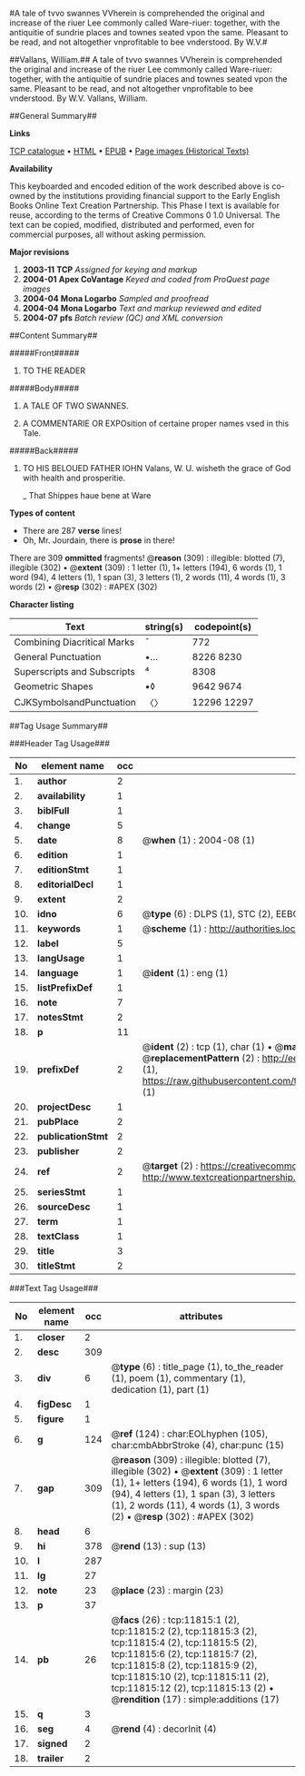 #A tale of tvvo swannes VVherein is comprehended the original and increase of the riuer Lee commonly called Ware-riuer: together, with the antiquitie of sundrie places and townes seated vpon the same. Pleasant to be read, and not altogether vnprofitable to bee vnderstood. By W.V.#

##Vallans, William.##
A tale of tvvo swannes VVherein is comprehended the original and increase of the riuer Lee commonly called Ware-riuer: together, with the antiquitie of sundrie places and townes seated vpon the same. Pleasant to be read, and not altogether vnprofitable to bee vnderstood. By W.V.
Vallans, William.

##General Summary##

**Links**

[TCP catalogue](http://www.ota.ox.ac.uk/tcp/)  • 
[HTML](http://tei.it.ox.ac.uk/tcp/Texts-HTML/free/A14/A14275.html)  • 
[EPUB](http://tei.it.ox.ac.uk/tcp/Texts-EPUB/free/A14/A14275.epub) • 
[Page images (Historical Texts)](https://data.historicaltexts.jisc.ac.uk/view?pubId=eebo-99846823e&pageId=eebo-99846823e-11815-1)

**Availability**

This keyboarded and encoded edition of the
	       work described above is co-owned by the institutions
	       providing financial support to the Early English Books
	       Online Text Creation Partnership. This Phase I text is
	       available for reuse, according to the terms of Creative
	       Commons 0 1.0 Universal. The text can be copied,
	       modified, distributed and performed, even for
	       commercial purposes, all without asking permission.

**Major revisions**

1. __2003-11__ __TCP__ *Assigned for keying and markup*
1. __2004-01__ __Apex CoVantage__ *Keyed and coded from ProQuest page images*
1. __2004-04__ __Mona Logarbo__ *Sampled and proofread*
1. __2004-04__ __Mona Logarbo__ *Text and markup reviewed and edited*
1. __2004-07__ __pfs__ *Batch review (QC) and XML conversion*

##Content Summary##

#####Front#####

1. TO THE READER

#####Body#####

1. A TALE OF TWO SWANNES.

1. A COMMENTARIE OR EXPOsition of certaine proper names vsed in this Tale.

#####Back#####

1. TO HIS BELOUED FATHER IOHN Valans, W. U. wisheth the grace of God with health and prosperitie.

    _ That Shippes haue bene at Ware

**Types of content**

  * There are 287 **verse** lines!
  * Oh, Mr. Jourdain, there is **prose** in there!

There are 309 **ommitted** fragments! 
 @__reason__ (309) : illegible: blotted (7), illegible (302)  •  @__extent__ (309) : 1 letter (1), 1+ letters (194), 6 words (1), 1 word (94), 4 letters (1), 1 span (3), 3 letters (1), 2 words (11), 4 words (1), 3 words (2)  •  @__resp__ (302) : #APEX (302)

**Character listing**


|Text|string(s)|codepoint(s)|
|---|---|---|
|Combining             Diacritical Marks|̄|772|
|General Punctuation|•…|8226 8230|
|Superscripts             and Subscripts|⁴|8308|
|Geometric Shapes|▪◊|9642 9674|
|CJKSymbolsandPunctuation|〈〉|12296 12297|

##Tag Usage Summary##

###Header Tag Usage###

|No|element name|occ|attributes|
|---|---|---|---|
|1.|__author__|2||
|2.|__availability__|1||
|3.|__biblFull__|1||
|4.|__change__|5||
|5.|__date__|8| @__when__ (1) : 2004-08 (1)|
|6.|__edition__|1||
|7.|__editionStmt__|1||
|8.|__editorialDecl__|1||
|9.|__extent__|2||
|10.|__idno__|6| @__type__ (6) : DLPS (1), STC (2), EEBO-CITATION (1), PROQUEST (1), VID (1)|
|11.|__keywords__|1| @__scheme__ (1) : http://authorities.loc.gov/ (1)|
|12.|__label__|5||
|13.|__langUsage__|1||
|14.|__language__|1| @__ident__ (1) : eng (1)|
|15.|__listPrefixDef__|1||
|16.|__note__|7||
|17.|__notesStmt__|2||
|18.|__p__|11||
|19.|__prefixDef__|2| @__ident__ (2) : tcp (1), char (1)  •  @__matchPattern__ (2) : ([0-9\-]+):([0-9IVX]+) (1), (.+) (1)  •  @__replacementPattern__ (2) : http://eebo.chadwyck.com/downloadtiff?vid=$1&page=$2 (1), https://raw.githubusercontent.com/textcreationpartnership/Texts/master/tcpchars.xml#$1 (1)|
|20.|__projectDesc__|1||
|21.|__pubPlace__|2||
|22.|__publicationStmt__|2||
|23.|__publisher__|2||
|24.|__ref__|2| @__target__ (2) : https://creativecommons.org/publicdomain/zero/1.0/ (1), http://www.textcreationpartnership.org/docs/. (1)|
|25.|__seriesStmt__|1||
|26.|__sourceDesc__|1||
|27.|__term__|1||
|28.|__textClass__|1||
|29.|__title__|3||
|30.|__titleStmt__|2||


###Text Tag Usage###

|No|element name|occ|attributes|
|---|---|---|---|
|1.|__closer__|2||
|2.|__desc__|309||
|3.|__div__|6| @__type__ (6) : title_page (1), to_the_reader (1), poem (1), commentary (1), dedication (1), part (1)|
|4.|__figDesc__|1||
|5.|__figure__|1||
|6.|__g__|124| @__ref__ (124) : char:EOLhyphen (105), char:cmbAbbrStroke (4), char:punc (15)|
|7.|__gap__|309| @__reason__ (309) : illegible: blotted (7), illegible (302)  •  @__extent__ (309) : 1 letter (1), 1+ letters (194), 6 words (1), 1 word (94), 4 letters (1), 1 span (3), 3 letters (1), 2 words (11), 4 words (1), 3 words (2)  •  @__resp__ (302) : #APEX (302)|
|8.|__head__|6||
|9.|__hi__|378| @__rend__ (13) : sup (13)|
|10.|__l__|287||
|11.|__lg__|27||
|12.|__note__|23| @__place__ (23) : margin (23)|
|13.|__p__|37||
|14.|__pb__|26| @__facs__ (26) : tcp:11815:1 (2), tcp:11815:2 (2), tcp:11815:3 (2), tcp:11815:4 (2), tcp:11815:5 (2), tcp:11815:6 (2), tcp:11815:7 (2), tcp:11815:8 (2), tcp:11815:9 (2), tcp:11815:10 (2), tcp:11815:11 (2), tcp:11815:12 (2), tcp:11815:13 (2)  •  @__rendition__ (17) : simple:additions (17)|
|15.|__q__|3||
|16.|__seg__|4| @__rend__ (4) : decorInit (4)|
|17.|__signed__|2||
|18.|__trailer__|2||
